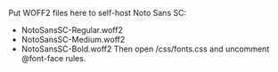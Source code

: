 Put WOFF2 files here to self-host Noto Sans SC:
- NotoSansSC-Regular.woff2
- NotoSansSC-Medium.woff2
- NotoSansSC-Bold.woff2
Then open /css/fonts.css and uncomment @font-face rules.
